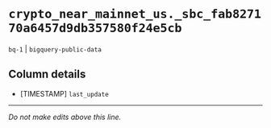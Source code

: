 # `crypto_near_mainnet_us._sbc_fab827170a6457d9db357580f24e5cb`
`bq-1` | `bigquery-public-data`

## Column details
* [TIMESTAMP] `last_update`

-------------------------------------------------------------------------------
*Do not make edits above this line.*
